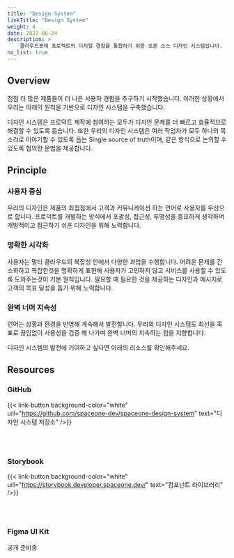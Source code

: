 ```yaml
---
title: "Design System"
linkTitle: "Design System"
weight: 4
date: 2022-06-24
description: >
    클라우드포레 프로젝트의 디지털 경험을 통합하기 위한 오픈 소스 디자인 시스템입니다.
no_list: true
---
```


## Overview

점점 더 많은 제품들이 더 나은 사용자 경험을 추구하기 시작했습니다. 이러한 상황에서 우리는 아래의 원칙을 기반으로 디자인 시스템을 구축했습니다.

디자인 시스템은 프로덕트 제작에 참여하는 모두가 디자인 문제를 더 빠르고 효율적으로 해결할 수 있도록 돕습니다.
또한 우리의 디자인 시스템은 여러 작업자가 모두 하나의 목소리로 이야기할 수 있도록 돕는 Single source of truth이며, 같은 방식으로 논의할 수 있도록 협의한 문법을 제공합니다.


## Principle

### 사용자 중심

우리의 디자인은 제품의 최접점에서 고객과 커뮤니케이션 하는 언어로 사용자를 우선으로 합니다. 프로덕트를 개발하는 방식에서 포괄성, 접근성, 투명성을 중요하게 생각하며 개방적이고 접근하기 쉬운 디자인을 위해 노력합니다.

### 명확한 시각화

사용자는 멀티 클라우드의 복잡성 안에서 다양한 과업을 수행합니다. 어려운 문제를 간소화하고 복잡한것을 명확하게 표현해 사용자가 고민하지 않고 서비스를 사용할 수 있도록 도와주는것이 기본 원칙입니다. 필요할 때 필요한 것을 제공하는 디자인과 메시지로 고객의 목표 달성을 돕기 위해 노력합니다.

### 완벽 너머 지속성

언어는 상황과 환경을 반영해 계속해서 발전합니다. 우리의 디자인 시스템도 최선을 목표로 끊임없이 사용성을 검증 해 나가며 완벽 너머의 지속하는 힘을 지향합니다.

디자인 시스템의 발전에 기여하고 싶다면 아래의 리소스를 확인해주세요.


## Resources

### GitHub
{{< link-button background-color="white" url="https://github.com/spaceone-dev/spaceone-design-system" text="디자인 시스템 저장소" />}}

<br>
<br>

### Storybook

{{< link-button background-color="white" url="https://storybook.developer.spaceone.dev/" text="컴포넌트 라이브러리" />}}

<br>
<br>

### Figma UI Kit

공개 준비중
